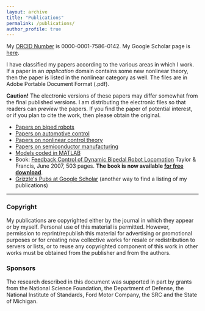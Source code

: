```yaml
---
layout: archive
title: "Publications"
permalink: /publications/
author_profile: true
---
```


My [ORCID Number](http://orcid.org/0000-0001-7586-0142) is 0000-0001-7586-0142. My Google Scholar page is [here](https://scholar.google.com/citations?hl=en&user=heYuqBkAAAAJ).

I have classified my papers according to the various areas in which I work. If a paper in an _application_ domain contains some new nonlinear theory, then the paper is listed in the nonlinear category as well. The files are in Adobe Portable Document Format (.pdf).

**Caution!** The electronic versions of these papers may differ somewhat from the final published versions. I am distributing the electronic files so that readers can _preview_ the papers. If you find the paper of potential interest, or if you plan to cite the work, then please obtain the original.

*   [Papers on biped robots](robotics.html)
*   [Papers on automotive control](automotive.html)
*   [Papers on nonlinear control theory](control.html)
*   [Papers on semiconductor manufacturing](semiconductor.html)
*   [Models coded in MATLAB](matlab.md)
*   Book: [Feedback Control of Dynamic Bipedal Robot Locomotion](/files/Westervelt_biped_control_book_15_May_2007.pdf) Taylor & Francis, June 2007, 503 pages. **The book is now available [for free download](/files/Westervelt_biped_control_book_15_May_2007.pdf)**.
*   [Grizzle's Pubs at Google Scholar](https://scholar.google.com/citations?hl=en&user=heYuqBkAAAAJ) (another way to find a listing of my publications)

* * *

### Copyright

My publications are copyrighted either by the journal in which they appear or by myself. Personal use of this material is permitted. However, permission to reprint/republish this material for advertising or promotional purposes or for creating new collective works for resale or redistribution to servers or lists, or to reuse any copyrighted component of this work in other works must be obtained from the publisher and from the authors.

### Sponsors

The research described in this document was supported in part by grants from the National Science Foundation, the Department of Defense, the National Institute of Standards, Ford Motor Company, the SRC and the State of Michigan.
